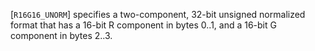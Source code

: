 [`R16G16_UNORM`] specifies a two-component, 32-bit unsigned
normalized format that has a 16-bit R component in bytes 0..1, and a
16-bit G component in bytes 2..3.